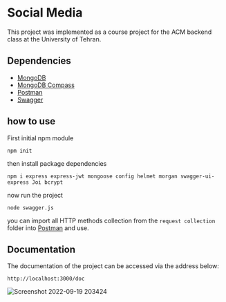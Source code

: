 ﻿# Social Media

This project was implemented as a course project for the ACM backend class at the University of Tehran.

## Dependencies
* [MongoDB](https://www.mongodb.com/)
* [MongoDB Compass](https://github.com/mongodb-js/compass)
* [Postman](https://www.postman.com/)
* [Swagger](https://github.com/swagger-api/swagger-ui)

## how to use
First initial npm module
```
npm init
```
then install package dependencies
```
npm i express express-jwt mongoose config helmet morgan swagger-ui-express Joi bcrypt
```
now run the project
```
node swagger.js
```

you can import all HTTP methods collection from the `request collection` folder into [Postman](https://www.postman.com/) and use.

## Documentation
The documentation of the project can be accessed via the address below:
```
http://localhost:3000/doc
```

![Screenshot 2022-09-19 203424](https://user-images.githubusercontent.com/88896798/191062261-a165ad4d-b885-473e-9ae2-8013d968d62f.png)



